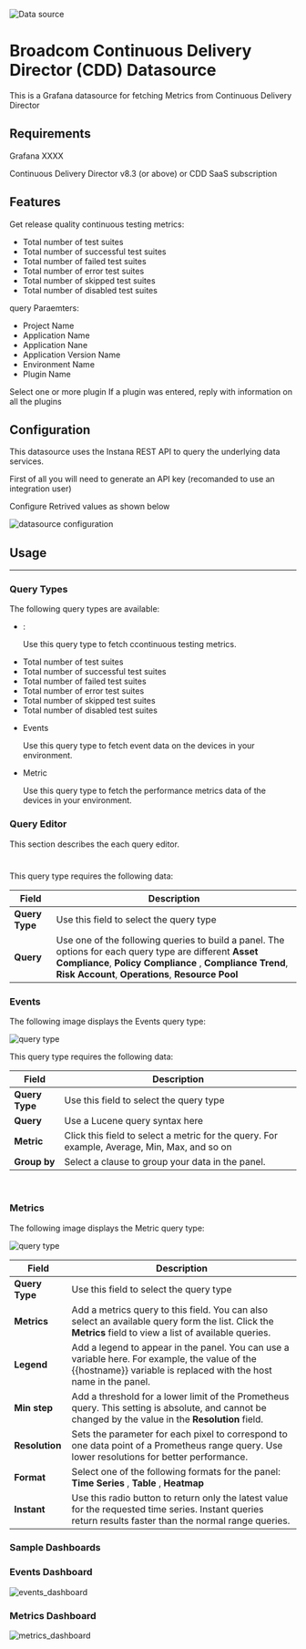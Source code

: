 
![Data source](https://ent.box.com/shared/static/z6zbfns1ghwff03lvk36fxoai99b3h86.png)
# Broadcom Continuous Delivery Director (CDD) Datasource

This is a Grafana datasource for fetching Metrics from Continuous Delivery Director

## Requirements

Grafana XXXX 

Continuous Delivery Director v8.3 (or above)  or CDD SaaS subscription

## Features

Get release quality continuous testing metrics:
- Total number of test suites
- Total number of successful test suites
- Total number of failed test suites
- Total number of error test suites
- Total number of skipped test suites
- Total number of disabled test suites

query Paraemters:
- Project Name
- Application Name
- Application Nane
- Application Version Name
- Environment Name
- Plugin Name


Select one or more plugin
If a plugin was entered, reply with information on all the plugins

## Configuration

This datasource uses the Instana REST API to query the underlying data services.

First of all you will need to generate an API key (recomanded to use an integration user) 

Configure Retrived values as shown below

![datasource configuration](https://raw.githubusercontent.com/broadcom/broadcomcdd-datasource/main/screenshots/configuration.png)

## Usage
- - - -
### Query Types
The following query types are available:
* <metric name>:

   Use this query type to fetch ccontinuous testing metrics.
   
   
- Total number of test suites
- Total number of successful test suites
- Total number of failed test suites
- Total number of error test suites
- Total number of skipped test suites
- Total number of disabled test suites
   
   
   
* Events

  Use this query type to fetch event data on the devices in your environment.
* Metric

  Use this query type to fetch the performance metrics data of the devices in your environment.

### Query Editor

This section describes the each query editor.

#

This query type requires the following data:

| Field | Description |
|------|-------|
| **Query Type** | Use this field to select the query type |
| **Query** | Use one of the following queries to build a panel. The options for each query type are different **Asset Compliance**, **Policy Compliance** , **Compliance Trend**, **Risk Account**, **Operations**, **Resource Pool** |


### **Events**

The following image displays the Events query type:

![query type](https://raw.githubusercontent.com/broadcom/broadcomcdd-datasource/main/screenshots/events_query.png)

This query type requires the following data:

| Field | Description |
|------|-------|
| **Query Type** | Use this field to select the query type |
| **Query** | Use a Lucene query syntax here |
| **Metric** | Click this field to select a metric for the query. For example, Average, Min, Max, and so on |
| **Group by** | Select a clause to group your data in the panel. |

<br>

### **Metrics**

The following image displays the Metric query type:

![query type](https://raw.githubusercontent.com/broadcom/broadcomcdd-datasource/main/screenshots/metric_query.png)

| Field | Description |
|------|-------|
| **Query Type** | Use this field to select the query type |
| **Metrics** | Add a metrics query to this field.  You can also select an available query form the list. Click the **Metrics** field to view a list of available queries. |
| **Legend** |Add a legend to appear in the panel. You can use a variable here. For example, the value of the {{hostname}} variable is replaced with the host name in the panel. |
| **Min step** | Add a threshold for a lower limit of the Prometheus query. This setting is absolute, and cannot be changed by the value in the **Resolution** field.|
| **Resolution** | Sets the parameter for each pixel to correspond to one data point of a Prometheus range query. Use lower resolutions for better performance.|
| **Format** | Select one of the following formats for the panel: **Time Series** , **Table** , **Heatmap**|
| **Instant** | Use this radio button to return only the latest value for the requested time series. Instant queries return results faster than the normal range queries.|

### **Sample Dashboards**
### Events Dashboard
![events_dashboard](https://raw.githubusercontent.com/broadcom/broadcomcdd-datasource/main/screenshots/events_dashboard.png)

### Metrics Dashboard
![metrics_dashboard](https://raw.githubusercontent.com/broadcom/broadcomcdd-datasource/main/screenshots/metrics_dashboard.png)
